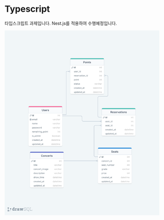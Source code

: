 # Typescript

타입스크립트 과제입니다.
Nest.js를 적용하여 수행예정입니다.

![ERD](./assets/images/drawSQL-ticket-export-2023-07-27.png)
